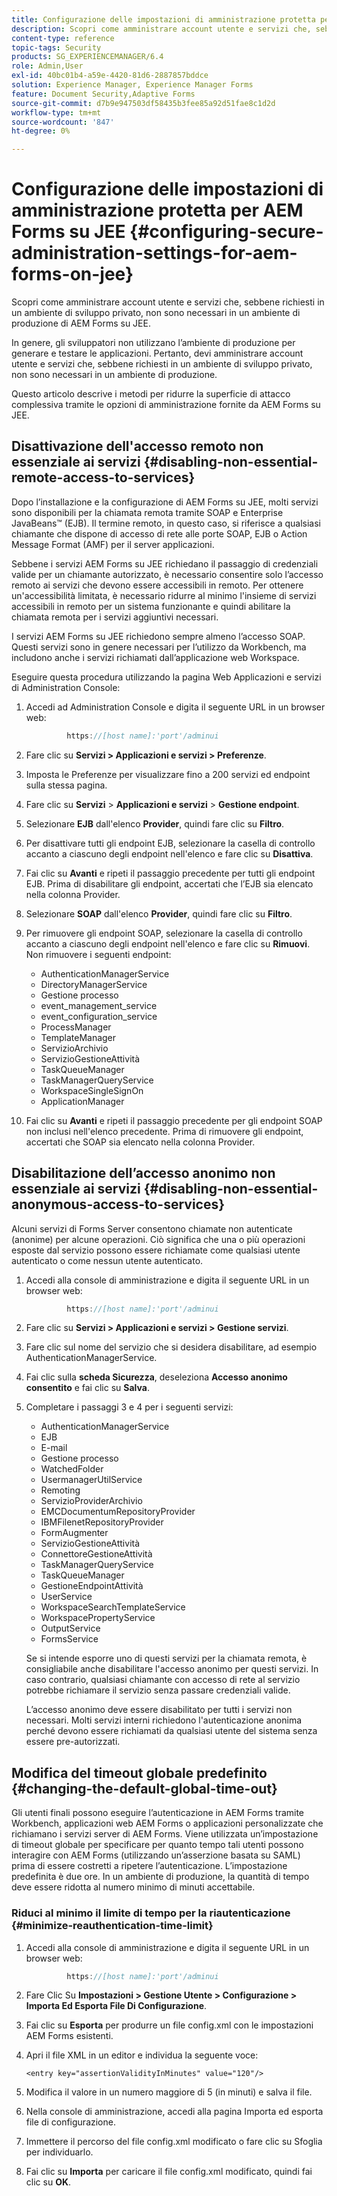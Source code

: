 ```yaml
---
title: Configurazione delle impostazioni di amministrazione protetta per AEM Forms su JEE
description: Scopri come amministrare account utente e servizi che, sebbene richiesti in un ambiente di sviluppo privato, non sono necessari in un ambiente di produzione di AEM Forms su JEE.
content-type: reference
topic-tags: Security
products: SG_EXPERIENCEMANAGER/6.4
role: Admin,User
exl-id: 40bc01b4-a59e-4420-81d6-2887857bddce
solution: Experience Manager, Experience Manager Forms
feature: Document Security,Adaptive Forms
source-git-commit: d7b9e947503df58435b3fee85a92d51fae8c1d2d
workflow-type: tm+mt
source-wordcount: '847'
ht-degree: 0%

---
```


# Configurazione delle impostazioni di amministrazione protetta per AEM Forms su JEE {#configuring-secure-administration-settings-for-aem-forms-on-jee}

Scopri come amministrare account utente e servizi che, sebbene richiesti in un ambiente di sviluppo privato, non sono necessari in un ambiente di produzione di AEM Forms su JEE.

In genere, gli sviluppatori non utilizzano l’ambiente di produzione per generare e testare le applicazioni. Pertanto, devi amministrare account utente e servizi che, sebbene richiesti in un ambiente di sviluppo privato, non sono necessari in un ambiente di produzione.

Questo articolo descrive i metodi per ridurre la superficie di attacco complessiva tramite le opzioni di amministrazione fornite da AEM Forms su JEE.

## Disattivazione dell&#39;accesso remoto non essenziale ai servizi {#disabling-non-essential-remote-access-to-services}

Dopo l’installazione e la configurazione di AEM Forms su JEE, molti servizi sono disponibili per la chiamata remota tramite SOAP e Enterprise JavaBeans™ (EJB). Il termine remoto, in questo caso, si riferisce a qualsiasi chiamante che dispone di accesso di rete alle porte SOAP, EJB o Action Message Format (AMF) per il server applicazioni.

Sebbene i servizi AEM Forms su JEE richiedano il passaggio di credenziali valide per un chiamante autorizzato, è necessario consentire solo l’accesso remoto ai servizi che devono essere accessibili in remoto. Per ottenere un&#39;accessibilità limitata, è necessario ridurre al minimo l&#39;insieme di servizi accessibili in remoto per un sistema funzionante e quindi abilitare la chiamata remota per i servizi aggiuntivi necessari.

I servizi AEM Forms su JEE richiedono sempre almeno l’accesso SOAP. Questi servizi sono in genere necessari per l’utilizzo da Workbench, ma includono anche i servizi richiamati dall’applicazione web Workspace.

Eseguire questa procedura utilizzando la pagina Web Applicazioni e servizi di Administration Console:

1. Accedi ad Administration Console e digita il seguente URL in un browser web:

   ```java
            https://[host name]:'port'/adminui
   ```

1. Fare clic su **Servizi > Applicazioni e servizi > Preferenze**.
1. Imposta le Preferenze per visualizzare fino a 200 servizi ed endpoint sulla stessa pagina.
1. Fare clic su **Servizi** > **Applicazioni e servizi** > **Gestione endpoint**.
1. Selezionare **EJB** dall&#39;elenco **Provider**, quindi fare clic su **Filtro**.
1. Per disattivare tutti gli endpoint EJB, selezionare la casella di controllo accanto a ciascuno degli endpoint nell&#39;elenco e fare clic su **Disattiva**.
1. Fai clic su **Avanti** e ripeti il passaggio precedente per tutti gli endpoint EJB. Prima di disabilitare gli endpoint, accertati che l’EJB sia elencato nella colonna Provider.
1. Selezionare **SOAP** dall&#39;elenco **Provider**, quindi fare clic su **Filtro**.
1. Per rimuovere gli endpoint SOAP, selezionare la casella di controllo accanto a ciascuno degli endpoint nell&#39;elenco e fare clic su **Rimuovi**. Non rimuovere i seguenti endpoint:

   * AuthenticationManagerService
   * DirectoryManagerService
   * Gestione processo
   * event_management_service
   * event_configuration_service
   * ProcessManager
   * TemplateManager
   * ServizioArchivio
   * ServizioGestioneAttività
   * TaskQueueManager
   * TaskManagerQueryService
   * WorkspaceSingleSignOn
   * ApplicationManager

1. Fai clic su **Avanti** e ripeti il passaggio precedente per gli endpoint SOAP non inclusi nell&#39;elenco precedente. Prima di rimuovere gli endpoint, accertati che SOAP sia elencato nella colonna Provider.

## Disabilitazione dell’accesso anonimo non essenziale ai servizi {#disabling-non-essential-anonymous-access-to-services}

Alcuni servizi di Forms Server consentono chiamate non autenticate (anonime) per alcune operazioni. Ciò significa che una o più operazioni esposte dal servizio possono essere richiamate come qualsiasi utente autenticato o come nessun utente autenticato.

1. Accedi alla console di amministrazione e digita il seguente URL in un browser web:

   ```java
            https://[host name]:'port'/adminui
   ```

1. Fare clic su **Servizi > Applicazioni e servizi > Gestione servizi**.
1. Fare clic sul nome del servizio che si desidera disabilitare, ad esempio AuthenticationManagerService.
1. Fai clic sulla **scheda Sicurezza**, deseleziona **Accesso anonimo consentito** e fai clic su **Salva**.
1. Completare i passaggi 3 e 4 per i seguenti servizi:

   * AuthenticationManagerService
   * EJB
   * E-mail
   * Gestione processo
   * WatchedFolder
   * UsermanagerUtilService
   * Remoting
   * ServizioProviderArchivio
   * EMCDocumentumRepositoryProvider
   * IBMFilenetRepositoryProvider
   * FormAugmenter
   * ServizioGestioneAttività
   * ConnettoreGestioneAttività
   * TaskManagerQueryService
   * TaskQueueManager
   * GestioneEndpointAttività
   * UserService
   * WorkspaceSearchTemplateService
   * WorkspacePropertyService
   * OutputService
   * FormsService

   Se si intende esporre uno di questi servizi per la chiamata remota, è consigliabile anche disabilitare l&#39;accesso anonimo per questi servizi. In caso contrario, qualsiasi chiamante con accesso di rete al servizio potrebbe richiamare il servizio senza passare credenziali valide.

   L’accesso anonimo deve essere disabilitato per tutti i servizi non necessari. Molti servizi interni richiedono l&#39;autenticazione anonima perché devono essere richiamati da qualsiasi utente del sistema senza essere pre-autorizzati.

## Modifica del timeout globale predefinito {#changing-the-default-global-time-out}

Gli utenti finali possono eseguire l’autenticazione in AEM Forms tramite Workbench, applicazioni web AEM Forms o applicazioni personalizzate che richiamano i servizi server di AEM Forms. Viene utilizzata un’impostazione di timeout globale per specificare per quanto tempo tali utenti possono interagire con AEM Forms (utilizzando un’asserzione basata su SAML) prima di essere costretti a ripetere l’autenticazione. L’impostazione predefinita è due ore. In un ambiente di produzione, la quantità di tempo deve essere ridotta al numero minimo di minuti accettabile.

### Riduci al minimo il limite di tempo per la riautenticazione {#minimize-reauthentication-time-limit}

1. Accedi alla console di amministrazione e digita il seguente URL in un browser web:

   ```java
            https://[host name]:'port'/adminui
   ```

1. Fare Clic Su **Impostazioni > Gestione Utente > Configurazione > Importa Ed Esporta File Di Configurazione**.
1. Fai clic su **Esporta** per produrre un file config.xml con le impostazioni AEM Forms esistenti.
1. Apri il file XML in un editor e individua la seguente voce:

   `<entry key="assertionValidityInMinutes" value="120"/>`

1. Modifica il valore in un numero maggiore di 5 (in minuti) e salva il file.
1. Nella console di amministrazione, accedi alla pagina Importa ed esporta file di configurazione.
1. Immettere il percorso del file config.xml modificato o fare clic su Sfoglia per individuarlo.
1. Fai clic su **Importa** per caricare il file config.xml modificato, quindi fai clic su **OK**.
